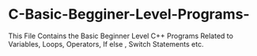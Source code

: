 # C-Basic-Begginer-Level-Programs-
This File Contains the Basic Beginner Level C++ Programs Related to Variables, Loops, Operators, If else , Switch Statements etc.
